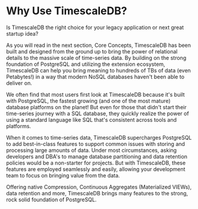 # Why Use TimescaleDB?

Is TimescaleDB the right choice for your legacy application or next great startup
idea?

As you will read in the next section, Core Concepts, TimescaleDB has been built 
and designed from the ground up to bring the power of relational details to the 
massive scale of time-series data. By building on the strong foundation of PostgreSQL
and utilizing the extension ecosystem, TimescaleDB can help you bring meaning to
hundreds of TBs of data (even Petabytes!) in a way that modern NoSQL databases
haven't been able to deliver on.

We often find that most users first look at TimescaleDB because it's
built with PostgreSQL, the fastest growing (and one of the most mature) database
platforms on the planet! But even for those that didn't start their time-series
journey with a SQL database, they quickly realize the power of using a standard
language like SQL that's consistent across tools and platforms.

When it comes to time-series data, TimescaleDB supercharges PostgreSQL to add
best-in-class features to support common issues with storing and processing large
amounts of data. Under most circumstances, asking developers and DBA's to 
manage database partitioning and data retention policies would be a non-starter
for projects. But with TimescaleDB, these features are employed seamlessly and 
easily, allowing your development team to focus on bringing value from the data.

Offering native Compression, Continuous Aggregates (Materialized VIEWs), 
data retention and more, TimescaleDB brings many features to the strong, rock 
solid foundation of PostgreSQL.